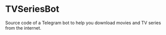 # TVSeriesBot
Source code of a Telegram bot to help you download movies and TV series from the internet.
